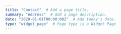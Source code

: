 ```yaml
---
title: "Contact"  # Add a page title.
summary: "Address"  # Add a page description.
date: "2020-01-01T00:00:00Z"  # Add today's date.
type: "widget_page"  # Page type is a Widget Page
---
```

